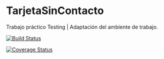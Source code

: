 # TarjetaSinContacto
Trabajo práctico Testing | Adaptación del ambiente de trabajo.

[![Build Status](https://travis-ci.org/AlvaroBarroso/Tarjeta.svg?branch=master)](https://travis-ci.org/AlvaroBarroso/Tarjeta)


[![Coverage Status](https://coveralls.io/repos/github/AlvaroBarroso/Tarjeta/badge.svg?branch=master)](https://coveralls.io/github/AlvaroBarroso/Tarjeta?branch=master)

